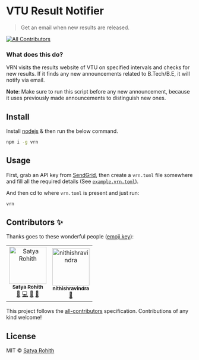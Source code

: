 # VTU Result Notifier
> Get an email when new results are released.

[![All Contributors](https://img.shields.io/badge/all_contributors-1-orange.svg?style=flat-square)](#contributors)

### What does this do?

VRN visits the results website of VTU on specified intervals and checks for new results. If it finds any new announcements related to B.Tech/B.E, it will notify via email.

**Note**: Make sure to run this script before any new announcement, because it uses previously made announcements to distinguish new ones.

## Install
Install [nodejs](https://nodejs.org) & then run the below command.
```sh
npm i -g vrn
```

## Usage

First, grab an API key from [SendGrid](https://sendgrid.com/solutions/email-api/), then create a `vrn.toml` file somewhere and fill all the required details (See [`example.vrn.toml`](example.vrn.toml)).

And then cd to where `vrn.toml` is present and just run:
```sh
vrn
```

## Contributors ✨

Thanks goes to these wonderful people ([emoji key](https://allcontributors.org/docs/en/emoji-key)):

<!-- ALL-CONTRIBUTORS-LIST:START - Do not remove or modify this section -->
<!-- prettier-ignore -->
<table>
  <tr>
    <td align="center"><a href="https://satyarohith.com"><img src="https://avatars2.githubusercontent.com/u/29819102?v=4" width="100px;" alt="Satya Rohith"/><br /><sub><b>Satya Rohith</b></sub></a><br /><a href="#ideas-satyarohith" title="Ideas, Planning, & Feedback">🤔</a> <a href="https://github.com/satyarohith/vtu_result_notifier/commits?author=satyarohith" title="Code">💻</a> <a href="https://github.com/satyarohith/vtu_result_notifier/issues?q=author%3Asatyarohith" title="Bug reports">🐛</a> <a href="https://github.com/satyarohith/vtu_result_notifier/commits?author=satyarohith" title="Documentation">📖</a></td>
    <td align="center"><a href="http://nithishravindra.com"><img src="https://avatars1.githubusercontent.com/u/36659651?v=4" width="100px;" alt="nithishravindra"/><br /><sub><b>nithishravindra</b></sub></a><br /><a href="#ideas-Nithishravindra" title="Ideas, Planning, & Feedback">🤔</a></td>
  </tr>
</table>

<!-- ALL-CONTRIBUTORS-LIST:END -->

This project follows the [all-contributors](https://github.com/all-contributors/all-contributors) specification. Contributions of any kind welcome!

## License

MIT © [Satya Rohith](https://satyarohith.com)